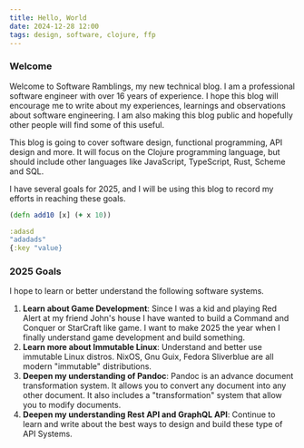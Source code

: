 ```yaml
---
title: Hello, World
date: 2024-12-28 12:00
tags: design, software, clojure, ffp
---
```


### Welcome

Welcome to Software Ramblings, my new technical blog. I am a
professional software engineer with over 16 years of experience. I
hope this blog will encourage me to write about my experiences,
learnings and observations about software engineering. I am also
making this blog public and hopefully other people will find some of
this useful.

This blog is going to cover software design, functional programming,
API design and more. It will focus on the Clojure programming
language, but should include other languages like JavaScript,
TypeScript, Rust, Scheme and SQL.

I have several goals for 2025, and I will be using this blog to record
my efforts in reaching these goals.

~~~clojure
(defn add10 [x] (+ x 10))

:adasd
"adadads"
{:key "value}

~~~~

### 2025 Goals

I hope to learn or better understand the following software systems.

1. **Learn about Game Development**: Since I was a kid and playing Red Alert at my
   friend John's house I have wanted to build a Command and Conquer or
   StarCraft like game. I want to make 2025 the year when I finally
   understand game development and build something.
2. **Learn more about Immutable Linux**: Understand and better use immutable Linux
   distros. NixOS, Gnu Guix, Fedora Sliverblue are all modern
   "immutable" distributions.
3. **Deepen my understanding of Pandoc**: Pandoc is an advance
   document transformation system. It allows you to convert any
   document into any other document. It also includes a
   "transformation" system that allow you to modify documents.
4. **Deepen my understanding Rest API and GraphQL API**: Continue to
   learn and write about the best ways to design and build these type
   of API Systems.
